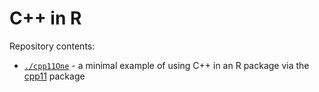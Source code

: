 # C++ in R

Repository contents:

* [`./cpp11One`](https://github.com/thisisnic/cpp_in_r/tree/main/cpp11One) - a minimal example of using C++ in an R package via the [cpp11](https://cpp11.r-lib.org/) package
